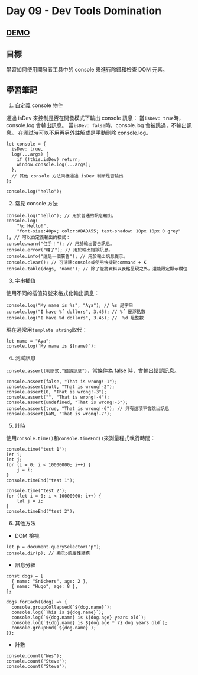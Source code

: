 # Day 09 - Dev Tools Domination

## [DEMO](https://ayating.github.io/JavaScript30/09%20-%20Dev%20Tools%20Domination/index-done.html)

## 目標

學習如何使用開發者工具中的 console 來進行除錯和檢查 DOM 元素。

## 學習筆記

1. 自定義 console 物件

通過 isDev 來控制是否在開發模式下輸出 console 訊息：
當`isDev: true`時，console.log 會輸出訊息。
當`isDev: false`時，console.log 會被跳過，不輸出訊息。
在測試時可以不用再另外註解或是手動刪除 console.log。

```
let console = {
  isDev: true,
  log(...args) {
    if (!this.isDev) return;
    window.console.log(...args);
  },
  // 其他 console 方法同樣通過 isDev 判斷是否輸出
};

console.log("hello");
```

2. 常見 console 方法

```
console.log("hello"); // 用於普通的訊息輸出。
console.log(
    "%c Hello!",
    "font-size:40px; color:#BADA55; text-shadow: 10px 10px 0 grey"
); // 可以自定義輸出的樣式：
console.warn("住手！"); // 用於輸出警告訊息。
console.error("糟了"); // 用於輸出錯誤訊息。
console.info("這是一個廣告"); // 用於輸出訊息提示。
console.clear(); // 可清除console或使用快捷鍵command + K
console.table(dogs, "name"); // 除了能將資料以表格呈現之外，還能限定顯示欄位
```

3. 字串插值

使用不同的插值符號來格式化輸出訊息：

```
console.log("My name is %s", "Aya"); // %s 是字串
console.log("I have %f dollors", 3.45); // %f 是浮點數
console.log("I have %d dollors", 3.45); //  %d 是整數
```

現在通常用`template string`取代：

```
let name = "Aya";
console.log(`My name is ${name}`);
```

4. 測試訊息

`console.assert(判斷式,"錯誤訊息")`，當條件為 false 時，會輸出錯誤訊息。

```
console.assert(false, "That is wrong!-1");
console.assert(null, "That is wrong!-2");
console.assert(0, "That is wrong!-3");
console.assert("", "That is wrong!-4");
console.assert(undefined, "That is wrong!-5");
console.assert(true, "That is wrong!-6"); // 只有這項不會跳出訊息
console.assert(NaN, "That is wrong!-7");
```

5. 計時

使用`console.time()`和`console.timeEnd()`來測量程式執行時間：

```
console.time("test 1");
let i;
let j;
for (i = 0; i < 10000000; i++) {
    j = i;
}
console.timeEnd("test 1");

console.time("test 2");
for (let i = 0; i < 10000000; i++) {
    let j = i;
}
console.timeEnd("test 2");
```

6. 其他方法

- DOM 檢視

```
let p = document.querySelector("p");
console.dir(p); // 顯示p的屬性結構
```

- 訊息分組

```
const dogs = [
  { name: "Snickers", age: 2 },
  { name: "Hugo", age: 8 },
];

dogs.forEach((dog) => {
  console.groupCollapsed(`${dog.name}`);
  console.log(`This is ${dog.name}`);
  console.log(`${dog.name} is ${dog.age} years old`);
  console.log(`${dog.name} is ${dog.age * 7} dog years old`);
  console.groupEnd(`${dog.name}`);
});
```

- 計數

```
console.count("Wes");
console.count("Steve");
console.count("Steve");
```
